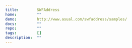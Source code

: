```yaml
---
title:        SWFAddress
home:         ""
demo:         http://www.asual.com/swfaddress/samples/
docs:         ""
repo:         ""
tags:         []
description:  ""
---
```


